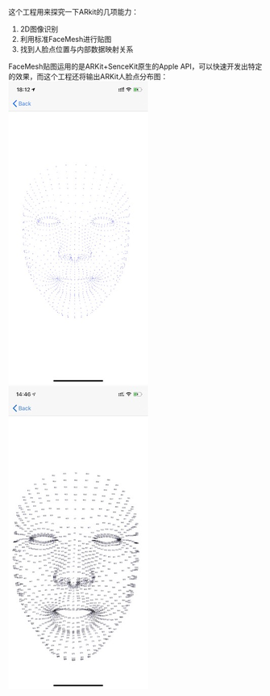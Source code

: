 这个工程用来探究一下ARkit的几项能力：
1. 2D图像识别
2. 利用标准FaceMesh进行贴图
3. 找到人脸点位置与内部数据映射关系

FaceMesh贴图运用的是ARKit+SenceKit原生的Apple API，可以快速开发出特定的效果，而这个工程还将输出ARKit人脸点分布图：
![人脸点](./DCIM.jpg)![人脸位置](./DCIM2.jpg)